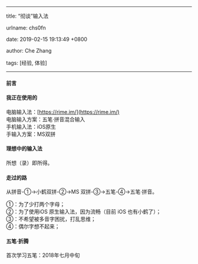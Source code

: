
---

title: “彻谈”输入法

urlname: chs0fn

date: 2019-02-15 19:13:49 +0800

author: Che Zhang

tags: [经验, 体验]

---

<a name="lq36S"></a>
#### 前言

<a name="c4327c8c"></a>
#### 我正在使用的

电脑输入法：[https://rime.im/](https://rime.im/)<br />
电脑输入方案：五笔·拼音混合输入<br />
手机输入法：iOS原生<br />
手输入方案：MS双拼

<a name="a42b4f4e"></a>
#### 理想中的输入法

所想（录）即所得。

<a name="f979922d"></a>
#### 走过的路

从拼音-①->小鹤双拼-②->MS 双拼-③->五笔-④->五笔·拼音。

①：为了少打两个字母；<br />
②：为了使用iOS 原生输入法，因为流畅（目前 iOS 也有小鹤了）；<br />
③：不希望被多音字困扰，打乱思维；<br />
④：偶尔字想不起来；

<a name="1b3203a5"></a>
#### 五笔·折腾

首次学习五笔：2018年七月中旬

